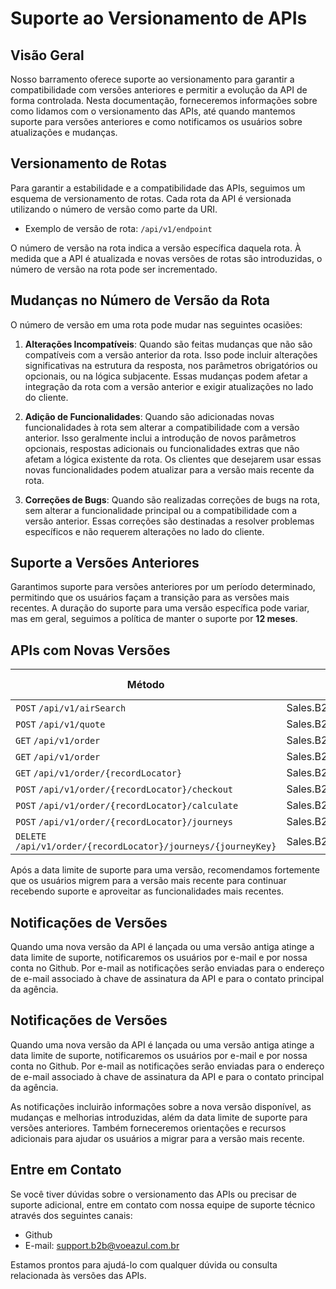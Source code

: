 # Suporte ao Versionamento de APIs

## Visão Geral
Nosso barramento oferece suporte ao versionamento para garantir a compatibilidade com versões anteriores e permitir a evolução da API de forma controlada. Nesta documentação, forneceremos informações sobre como lidamos com o versionamento das APIs, até quando mantemos suporte para versões anteriores e como notificamos os usuários sobre atualizações e mudanças.

## Versionamento de Rotas
Para garantir a estabilidade e a compatibilidade das APIs, seguimos um esquema de versionamento de rotas. Cada rota da API é versionada utilizando o número de versão como parte da URI.

- Exemplo de versão de rota: `/api/v1/endpoint`

O número de versão na rota indica a versão específica daquela rota. À medida que a API é atualizada e novas versões de rotas são introduzidas, o número de versão na rota pode ser incrementado.

## Mudanças no Número de Versão da Rota
O número de versão em uma rota pode mudar nas seguintes ocasiões:

1. **Alterações Incompatíveis**: Quando são feitas mudanças que não são compatíveis com a versão anterior da rota. Isso pode incluir alterações significativas na estrutura da resposta, nos parâmetros obrigatórios ou opcionais, ou na lógica subjacente. Essas mudanças podem afetar a integração da rota com a versão anterior e exigir atualizações no lado do cliente.

2. **Adição de Funcionalidades**: Quando são adicionadas novas funcionalidades à rota sem alterar a compatibilidade com a versão anterior. Isso geralmente inclui a introdução de novos parâmetros opcionais, respostas adicionais ou funcionalidades extras que não afetam a lógica existente da rota. Os clientes que desejarem usar essas novas funcionalidades podem atualizar para a versão mais recente da rota.

3. **Correções de Bugs**: Quando são realizadas correções de bugs na rota, sem alterar a funcionalidade principal ou a compatibilidade com a versão anterior. Essas correções são destinadas a resolver problemas específicos e não requerem alterações no lado do cliente.

## Suporte a Versões Anteriores
Garantimos suporte para versões anteriores por um período determinado, permitindo que os usuários façam a transição para as versões mais recentes. A duração do suporte para uma versão específica pode variar, mas em geral, seguimos a política de manter o suporte por __12 meses__.

## APIs com Novas Versões
|Método                                                                                                    |API                              | Versão | Data Limite de Suporte  |
|----------------------------------------------------------------------------------------------------------|---------------------------------|--------|-------------------------|
|`POST` `/api/v1/airSearch`                                                                                |Sales.B2B.Shopping.Api           | 1.0    | 25/04/2025              |
|`POST` `/api/v1/quote`                                                                                    |Sales.B2B.Shopping.Api           | 1.0    | 25/04/2025              |
|`GET` `/api/v1/order`                                                                                     |Sales.B2B.Order.Api              | 1.0    | 25/04/2025              |
|`GET` `/api/v1/order`                                                                                     |Sales.B2B.Order.Management.Api   | 1.0    | 17/06/2025              |
|`GET` `/api/v1/order/{recordLocator}`                                                                     |Sales.B2B.Order.Management.Api   | 1.0    | 17/06/2025              |
|`POST` `/api/v1/order/{recordLocator}/checkout`                                                           |Sales.B2B.Order.Management.Api   | 1.0    | 17/06/2025              |
|`POST` `/api/v1/order/{recordLocator}/calculate`                                                          |Sales.B2B.Order.Management.Api   | 1.0    | 17/06/2025              |
|`POST` `/api/v1/order/{recordLocator}/journeys`                                                           |Sales.B2B.Order.Management.Api   | 1.0    | 17/06/2025              |
|`DELETE` `/api/v1/order/{recordLocator}/journeys/{journeyKey}`                                            |Sales.B2B.Order.Management.Api   | 1.0    | 17/06/2025              |

Após a data limite de suporte para uma versão, recomendamos fortemente que os usuários migrem para a versão mais recente para continuar recebendo suporte e aproveitar as funcionalidades mais recentes.

## Notificações de Versões
Quando uma nova versão da API é lançada ou uma versão antiga atinge a data limite de suporte, notificaremos os usuários por e-mail e por nossa conta no Github. Por e-mail as notificações serão enviadas para o endereço de e-mail associado à chave de assinatura da API e para o contato principal da agência.

## Notificações de Versões
Quando uma nova versão da API é lançada ou uma versão antiga atinge a data limite de suporte, notificaremos os usuários por e-mail e por nossa conta no Github. Por e-mail as notificações serão enviadas para o endereço de e-mail associado à chave de assinatura da API e para o contato principal da agência.

As notificações incluirão informações sobre a nova versão disponível, as mudanças e melhorias introduzidas, além da data limite de suporte para versões anteriores. Também forneceremos orientações e recursos adicionais para ajudar os usuários a migrar para a versão mais recente.

## Entre em Contato
Se você tiver dúvidas sobre o versionamento das APIs ou precisar de suporte adicional, entre em contato com nossa equipe de suporte técnico através dos seguintes canais:

- Github
- E-mail: support.b2b@voeazul.com.br

Estamos prontos para ajudá-lo com qualquer dúvida ou consulta relacionada às versões das APIs.
